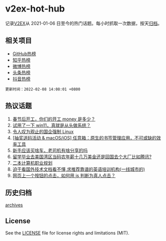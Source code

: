 # v2ex-hot-hub

 记录[V2EX](https://www.v2ex.com/)从 2021-01-06 日至今的热门话题。每小时抓取一次数据，按天[归档](archives)。
 
 ## 相关项目

- [GitHub热榜](https://github.com/snaildev/github-hot-hub)
- [知乎热榜](https://github.com/snaildev/zhihu-hot-hub)
- [微博热榜](https://github.com/snaildev/weibo-hot-hub)
- [头条热榜](https://github.com/snaildev/toutiao-hot-hub)
- [抖音热榜](https://github.com/snaildev/douyin-hot-hub)


 `更新时间：2022-02-08 14:08:01 +0800`

## 热议话题

1. [春节后开工，你们的开工 money 是多少？](https://www.v2ex.com/t/832360)
1. [试用了一下 win11，真就是从头做系统？](https://www.v2ex.com/t/832299)
1. [令人叹为观止的国企强制 Linux](https://www.v2ex.com/t/832405)
1. [[抽奖送码活动 & macOS/iOS] 任意箱：原生的书签管理应用，不可或缺的效率工具](https://www.v2ex.com/t/832392)
1. [新手应该买啥车，老司机有啥分享的吗](https://www.v2ex.com/t/832338)
1. [留学毕业去美国湾区当码农年薪十几万美金还是回国去个大厂比如腾讯?](https://www.v2ex.com/t/832346)
1. [二本计算机职业规划](https://www.v2ex.com/t/832262)
1. [迫于看国外技术文档看不懂,求推荐靠谱的英语培训机构(一线城市的)](https://www.v2ex.com/t/832329)
1. [网页上一个按钮的点击，如何用 js 判断为真人点击？](https://www.v2ex.com/t/832362)

## 历史归档

[archives](archives)

## License

See the [LICENSE](LICENSE) file for license rights and limitations (MIT).
